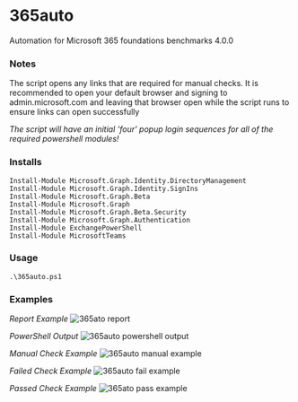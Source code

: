# 365auto
Automation for Microsoft 365 foundations benchmarks 4.0.0

### Notes
The script opens any links that are required for manual checks. It is recommended to open your default browser and signing to admin.microsoft.com and leaving that browser open while the script runs to ensure links can open successfully

_The script will have an initial 'four' popup login sequences for all of the required powershell modules!_

### Installs

```
Install-Module Microsoft.Graph.Identity.DirectoryManagement
Install-Module Microsoft.Graph.Identity.SignIns
Install-Module Microsoft.Graph.Beta
Install-Module Microsoft.Graph
Install-Module Microsoft.Graph.Beta.Security
Install-Module Microsoft.Graph.Authentication
Install-Module ExchangePowerShell
Install-Module MicrosoftTeams
```

### Usage

```
.\365auto.ps1
```

### Examples

_Report Example_
![365ato report](https://github.com/user-attachments/assets/28e9763b-5862-48ae-bd0b-0cdfa9e4662b)

_PowerShell Output_
![365auto powershell output](https://github.com/user-attachments/assets/9d8486df-d89d-4daf-83f5-1d92ab13e008)

_Manual Check Example_
![365auto manual example](https://github.com/user-attachments/assets/b0840ab5-baef-46ef-b3cc-50e21a30e124)

_Failed Check Example_
![365auto fail example](https://github.com/user-attachments/assets/80a1125c-223c-427d-b2a6-22749efa2526)

_Passed Check Example_
![365ato pass example](https://github.com/user-attachments/assets/bbd5805a-5663-4656-976a-732f3ad1a85d)
